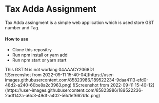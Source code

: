 <div>
      <h1>Tax Adda Assignment</h1>
      <p>
        Tax Adda assingment is a simple web application which is used store GST number and Tag.
      </p>
      <section>
        <h4>How to use</h4>
        <p>
          <ul>
            <li>Clone this repositry</li>
            <li>Run npm install or yarn add</li>
            <li>Run npm start or yarn start</li>
          </ul>
        </p>
      </section>
      <section>
        This GSTIN is not working 04AAACY2068D1
      </section>
    </div>
![Screenshot from 2022-09-11 15-40-04](https://user-images.githubusercontent.com/85823986/189522234-9daa4113-efd0-48d2-a240-60be8a2c3963.png)
![Screenshot from 2022-09-11 15-40-12](https://user-images.githubusercontent.com/85823986/189522236-2adf142a-a6c3-49df-a402-56c1ef662b1c.png)

